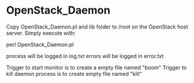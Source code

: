 OpenStack_Daemon
================

Copy OpenStack_Daemon.pl and lib folder to /root on the OpenStack host server. 
Simply execute with:

perl OpenStack_Daemon.pl

process will be logged in log.txt
errors will be logged in error.txt

Trigger to start monitor is to create a empty file named "boom"
Trigger to kill daemon process is to create empty file named "kill"
